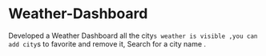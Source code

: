 # Weather-Dashboard
Developed a Weather Dashboard all the city`s weather is visible ,you can add city`s to favorite and remove it, Search for a city name .  
